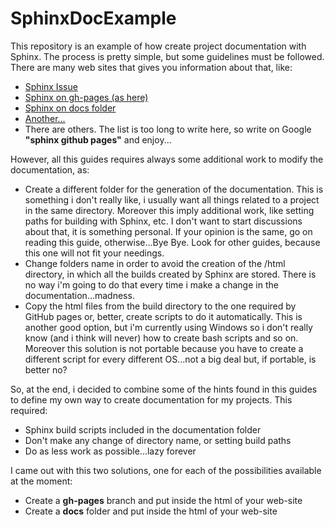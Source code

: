 # SphinxDocExample
This repository is an example of how create project documentation with Sphinx. The process is pretty simple, but some guidelines must be followed. There are many web sites that gives you information about that, like:
- [Sphinx Issue](https://github.com/sphinx-doc/sphinx/issues/3382)
- [Sphinx on gh-pages (as here)](https://daler.github.io/sphinxdoc-test/includeme.html)
- [Sphinx on docs folder](https://jefflirion.github.io/sphinx-github-pages.html)
- [Another...](http://nikhilism.com/post/2012/automatic-github-pages-generation-from/)
- There are others. The list is too long to write here, so write on Google **"sphinx github pages"** and enjoy...

However, all this guides requires always some additional work to modify the documentation, as:
- Create a different folder for the generation of the documentation. This is something i don't really like, i usually want all things related to a project in the same directory. Moreover this imply additional work, like setting paths for building with Sphinx, etc. I don't want to start discussions about that, it is something personal. If your opinion is the same, go on reading this guide, otherwise...Bye Bye. Look for other guides, because this one will not fit your needings.
- Change folders name in order to avoid the creation of the /html directory, in which all the builds created by Sphinx are stored. There is no way i'm going to do that every time i make a change in the documentation...madness.
- Copy the html files from the build directory to the one required by GitHub pages or, better, create scripts to do it automatically. This is another good option, but i'm currently using Windows so i don't really know (and i think will never) how to create bash scripts and so on. Moreover this solution is not portable because you have to create a different script for every different OS...not a big deal but, if portable, is better no?

So, at the end, i decided to combine some of the hints found in this guides to define my own way to create documentation for my projects. This required:
- Sphinx build scripts included in the documentation folder
- Don't make any change of directory name, or setting build paths
- Do as less work as possible...lazy forever

I came out with this two solutions, one for each of the possibilities available at the moment:
- Create a **gh-pages** branch and put inside the html of your web-site
- Create a **docs** folder and put inside the html of your web-site
